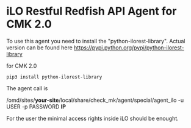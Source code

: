 # iLO Restful Redfish API Agent for CMK 2.0

To use this agent you need to install the "python-ilorest-library".
Actual version can be found here <https://pypi.python.org/pypi/python-ilorest-library>

for CMK 2.0

`pip3 install python-ilorest-library`

The agent call is

/omd/sites/**your-site**/local/share/check_mk/agent/special/agent_ilo -u USER -p PASSWORD **IP**

For the user the minimal access rights inside iLO should be enought.
